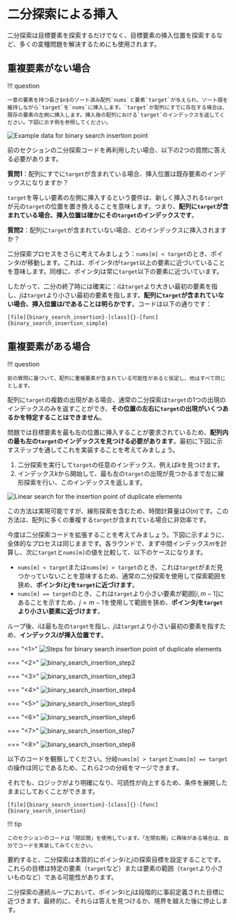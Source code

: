 # 二分探索による挿入

二分探索は目標要素を探索するだけでなく、目標要素の挿入位置を探索するなど、多くの変種問題を解決するためにも使用されます。

## 重複要素がない場合

!!! question

    一意の要素を持つ長さ$n$のソート済み配列`nums`と要素`target`が与えられ、ソート順を維持しながら`target`を`nums`に挿入します。`target`が配列にすでに存在する場合は、既存の要素の左側に挿入します。挿入後の配列における`target`のインデックスを返してください。下図に示す例を参照してください。

![Example data for binary search insertion point](binary_search_insertion.assets/binary_search_insertion_example.png)

前のセクションの二分探索コードを再利用したい場合、以下の2つの質問に答える必要があります。

**質問1**：配列にすでに`target`が含まれている場合、挿入位置は既存要素のインデックスになりますか？

`target`を等しい要素の左側に挿入するという要件は、新しく挿入される`target`が元の`target`の位置を置き換えることを意味します。つまり、**配列に`target`が含まれている場合、挿入位置は確かにその`target`のインデックスです**。

**質問2**：配列に`target`が含まれていない場合、どのインデックスに挿入されますか？

二分探索プロセスをさらに考えてみましょう：`nums[m] < target`のとき、ポインタ$i$が移動します。これは、ポインタ$i$が`target`以上の要素に近づいていることを意味します。同様に、ポインタ$j$は常に`target`以下の要素に近づいています。

したがって、二分の終了時には確実に：$i$は`target`より大きい最初の要素を指し、$j$は`target`より小さい最初の要素を指します。**配列に`target`が含まれていない場合、挿入位置は$i$であることは明らかです**。コードは以下の通りです：

```src
[file]{binary_search_insertion}-[class]{}-[func]{binary_search_insertion_simple}
```

## 重複要素がある場合

!!! question

    前の質問に基づいて、配列に重複要素が含まれている可能性があると仮定し、他はすべて同じとします。

配列に`target`の複数の出現がある場合、通常の二分探索は`target`の1つの出現のインデックスのみを返すことができ、**その位置の左右に`target`の出現がいくつあるかを特定することはできません**。

問題では目標要素を最も左の位置に挿入することが要求されているため、**配列内の最も左の`target`のインデックスを見つける必要があります**。最初に下図に示すステップを通してこれを実装することを考えてみましょう。

1. 二分探索を実行して`target`の任意のインデックス、例えば$k$を見つけます。
2. インデックス$k$から開始して、最も左の`target`の出現が見つかるまで左に線形探索を行い、このインデックスを返します。

![Linear search for the insertion point of duplicate elements](binary_search_insertion.assets/binary_search_insertion_naive.png)

この方法は実現可能ですが、線形探索を含むため、時間計算量は$O(n)$です。この方法は、配列に多くの重複する`target`が含まれている場合に非効率です。

今度は二分探索コードを拡張することを考えてみましょう。下図に示すように、全体的なプロセスは同じままです。各ラウンドで、まず中間インデックス$m$を計算し、次に`target`と`nums[m]`の値を比較して、以下のケースになります。

- `nums[m] < target`または`nums[m] > target`のとき、これは`target`がまだ見つかっていないことを意味するため、通常の二分探索を使用して探索範囲を狭め、**ポインタ$i$と$j$を`target`に近づけます**。
- `nums[m] == target`のとき、これは`target`より小さい要素が範囲$[i, m - 1]$にあることを示すため、$j = m - 1$を使用して範囲を狭め、**ポインタ$j$を`target`より小さい要素に近づけます**。

ループ後、$i$は最も左の`target`を指し、$j$は`target`より小さい最初の要素を指すため、**インデックス$i$が挿入位置です**。

=== "<1>"
    ![Steps for binary search insertion point of duplicate elements](binary_search_insertion.assets/binary_search_insertion_step1.png)

=== "<2>"
    ![binary_search_insertion_step2](binary_search_insertion.assets/binary_search_insertion_step2.png)

=== "<3>"
    ![binary_search_insertion_step3](binary_search_insertion.assets/binary_search_insertion_step3.png)

=== "<4>"
    ![binary_search_insertion_step4](binary_search_insertion.assets/binary_search_insertion_step4.png)

=== "<5>"
    ![binary_search_insertion_step5](binary_search_insertion.assets/binary_search_insertion_step5.png)

=== "<6>"
    ![binary_search_insertion_step6](binary_search_insertion.assets/binary_search_insertion_step6.png)

=== "<7>"
    ![binary_search_insertion_step7](binary_search_insertion.assets/binary_search_insertion_step7.png)

=== "<8>"
    ![binary_search_insertion_step8](binary_search_insertion.assets/binary_search_insertion_step8.png)

以下のコードを観察してください。分岐`nums[m] > target`と`nums[m] == target`の操作は同じであるため、これら2つの分岐をマージできます。

それでも、ロジックがより明確になり、可読性が向上するため、条件を展開したままにしておくことができます。

```src
[file]{binary_search_insertion}-[class]{}-[func]{binary_search_insertion}
```

!!! tip

    このセクションのコードは「閉区間」を使用しています。「左閉右開」に興味がある場合は、自分でコードを実装してみてください。

要約すると、二分探索は本質的にポインタ$i$と$j$の探索目標を設定することです。これらの目標は特定の要素（`target`など）または要素の範囲（`target`より小さいものなど）である可能性があります。

二分探索の連続ループにおいて、ポインタ$i$と$j$は段階的に事前定義された目標に近づきます。最終的に、それらは答えを見つけるか、境界を越えた後に停止します。